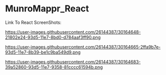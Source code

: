 # MunroMappr_React


Link To React ScreenShots:

https://user-images.githubusercontent.com/26144387/30164648-21802e24-93d5-11e7-8bd0-d784aaf3ff90.png


https://user-images.githubusercontent.com/26144387/30164665-2ffa9b7e-93d5-11e7-8b39-be1c9ba549d9.png


https://user-images.githubusercontent.com/26144387/30164683-39a52860-93d5-11e7-9358-81cccc61594b.png
